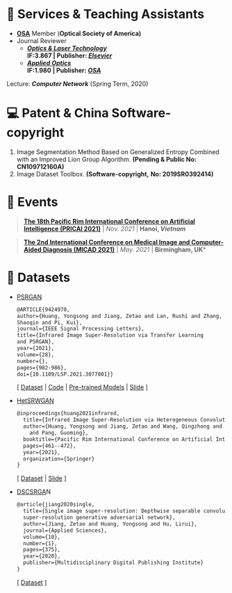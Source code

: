 

# 💬 Services & Teaching Assistants
- [**OSA**](https://www.optica.org/en-us/home/) Member (**Optical Society of America)**
- Journal Reviewer
    - ***[Optics & Laser Technology](https://www.journals.elsevier.com/optics-and-laser-technology)*  
    IF:3.867 | Publisher: *[Elsevier](https://www.elsevier.com/)***
    - ***[Applied Optics](https://www.osapublishing.org/ao/home.cfm)*    
    IF:1.980 | Publisher: *[OSA](https://www.optica.org/en-us/home/)***

Lecture: ***Computer Network*** (Spring Term, 2020)

# 💻 Patent & China Software-copyright
1. Image Segmentation Method Based on Generalized Entropy Combined with an Improved Lion Group Algorithm. **(Pending & Public No: CN109712160A)**
2. Image Dataset Toolbox. **(Software-copyright,** **No: 2019SR0392414)**

# :palm_tree: Events

> [**The 18th Pacific Rim International Conference on Artificial Intelligence (PRICAI 2021)**](https://www.pricai.org/2021/) | *Nov. 2021*  | **Hanoi, *Vietnam***                   

> [**The 2nd International Conference on
Medical Image and Computer-Aided Diagnosis (MICAD 2021)**](http://www.micad.org/#) | *May. 2021*  | **Birmingham, UK***



# :bell: Datasets

- [PSRGAN](https://www.notion.so/Yongsong-HUANG-e817d4e3f7e6428485225f96277a46ca)
    
    ```latex
    @ARTICLE{9424970, 
    author={Huang, Yongsong and Jiang, Zetao and Lan, Rushi and Zhang, 
    Shaoqin and Pi, Kui}, 
    journal={IEEE Signal Processing Letters}, 
    title={Infrared Image Super-Resolution via Transfer Learning 
    and PSRGAN}, 
    year={2021}, 
    volume={28}, 
    number={}, 
    pages={982-986}, 
    doi={10.1109/LSP.2021.3077801}}
    ```
    
    [ [Dataset](https://doi.org/10.6084/m9.figshare.13359632.v2) | [Code](https://github.com/yongsongH/Infrared-Image_PSRGAN) | [Pre-trained Models](https://figshare.com/articles/dataset/Pre-trained_models/16591973) | [Slide](https://github.com/yongsongH/academic_poster/blob/main/PSRGAN_Presentations.pdf) ]
    
- [HetSRWGAN](https://www.notion.so/Yongsong-HUANG-e817d4e3f7e6428485225f96277a46ca)
    
    ```latex
    @inproceedings{huang2021infrared,
      title={Infrared Image Super-Resolution via Heterogeneous Convolutional WGAN},
      author={Huang, Yongsong and Jiang, Zetao and Wang, Qingzhong and Jiang, Qi 
    	and Pang, Guoming},
      booktitle={Pacific Rim International Conference on Artificial Intelligence},
      pages={461--472},
      year={2021},
      organization={Springer}
    }
    ```
    
    [ [Dataset](https://doi.org/10.6084/m9.figshare.9862184.v3) | [Slide](https://github.com/yongsongH/academic_poster/blob/main/PRICAI_Oral_1110.pdf) ]
    
- [DSCSRGA](https://www.notion.so/Yongsong-HUANG-e817d4e3f7e6428485225f96277a46ca)N
    
    ```latex
    @article{jiang2020single,
      title={Single image super-resolution: Depthwise separable convolution 
      super-resolution generative adversarial network},
      author={Jiang, Zetao and Huang, Yongsong and Hu, Lirui},
      journal={Applied Sciences},
      volume={10},
      number={1},
      pages={375},
      year={2020},
      publisher={Multidisciplinary Digital Publishing Institute}
    }
    ```
    
    [ [Dataset](https://doi.org/10.6084/m9.figshare.9785438.v2) ]
    
